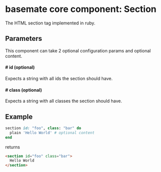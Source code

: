 # basemate core component: Section

The HTML section tag implemented in ruby.

## Parameters

This component can take 2 optional configuration params and optional content.

#### # id (optional)
Expects a string with all ids the section should have.

#### # class (optional)
Expects a string with all classes the section should have.

## Example

```ruby
section id: "foo", class: "bar" do
  plain 'Hello World' # optional content
end
```

returns

```html
<section id="foo" class="bar">
  Hello World
</section>
```

